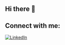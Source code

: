 ## Hi there 👋

## Connect with me:
[![LinkedIn](https://img.shields.io/badge/-LinkedIn-ffffff?style=for-the-badge&logo=linkedin&logoColor=0A66C2&labelColor=ffffff)](https://www.linkedin.com/in/sunith-appasani/)
<!--
**Sunith12/sunith12** is a ✨ _special_ ✨ repository because its `README.md` (this file) appears on your GitHub profile.

Here are some ideas to get you started:

- 🔭 I’m currently working on ...
- 🌱 I’m currently learning ...
- 👯 I’m looking to collaborate on ...
- 🤔 I’m looking for help with ...
- 💬 Ask me about ...
- 📫 How to reach me: ...
- 😄 Pronouns: ...
- ⚡ Fun fact: ...
-->
